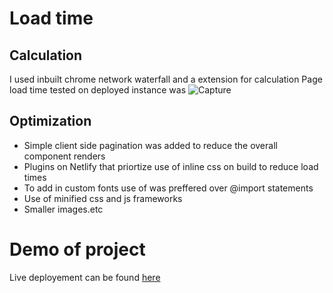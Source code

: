 # Load time

## Calculation
I used inbuilt chrome network waterfall and a extension for calculation
Page load time tested on deployed instance was 
![Capture](https://user-images.githubusercontent.com/35224521/101164824-a26e6600-365b-11eb-8dcc-ec22b234d14e.JPG)

## Optimization

- Simple client side pagination was added to reduce the overall component renders
- Plugins on Netlify that priortize use of inline css on build to reduce load times
- To add in custom fonts use of <link> was preffered over @import statements
- Use of minified css and js frameworks
- Smaller images.etc

# Demo of project 
Live deployement can be found [here](https://pedantic-hamilton-d7bc45.netlify.app/)
